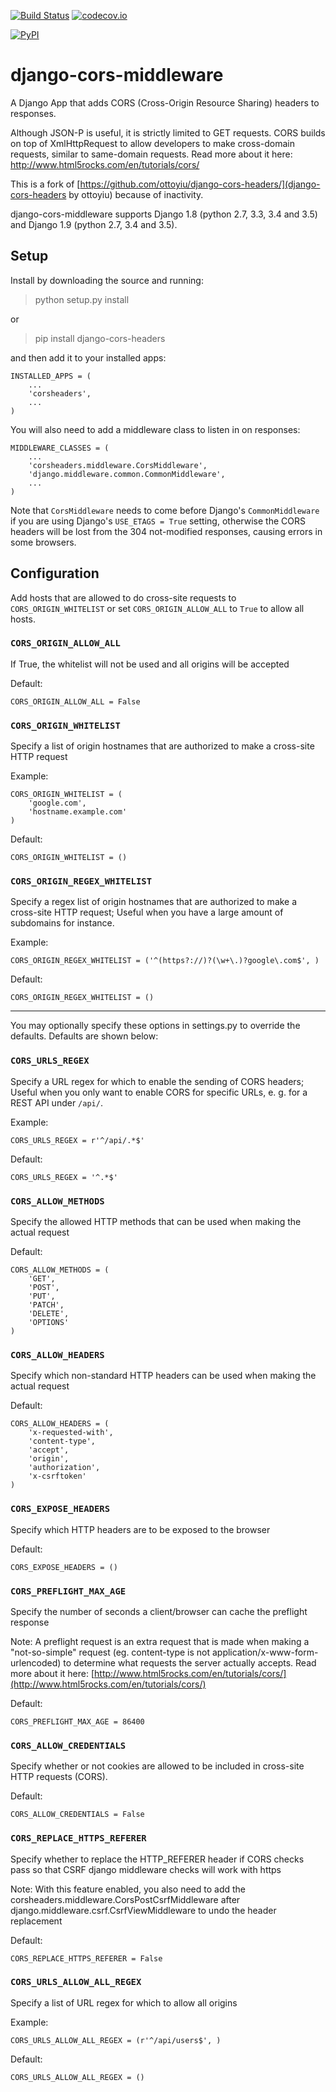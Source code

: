 [![Build Status](https://travis-ci.org/zestedesavoir/django-cors-middleware.svg?branch=master)](https://travis-ci.org/zestedesavoir/django-cors-middleware)
[![codecov.io](http://codecov.io/github/zestedesavoir/django-cors-middleware/coverage.svg?branch=master)](http://codecov.io/github/ottoyiu/zestedesavoir/django-cors-middleware?branch=master)

[![PyPI](https://img.shields.io/pypi/v/nine.svg)](https://pypi.python.org/pypi/django-cors-middleware)

django-cors-middleware 
======================

A Django App that adds CORS (Cross-Origin Resource Sharing) headers to responses.

Although JSON-P is useful, it is strictly limited to GET requests. CORS builds on top of XmlHttpRequest to allow developers to make cross-domain requests, similar to same-domain requests. Read more about it here: [http://www.html5rocks.com/en/tutorials/cors/ ](http://www.html5rocks.com/en/tutorials/cors/)

This is a fork of [https://github.com/ottoyiu/django-cors-headers/](django-cors-headers by ottoyiu) because of inactivity.

django-cors-middleware supports Django 1.8 (python 2.7, 3.3, 3.4 and 3.5) and Django 1.9 (python 2.7, 3.4 and 3.5).

## Setup ##

Install by downloading the source and running:

>   python setup.py install

or

>   pip install django-cors-headers

and then add it to your installed apps:

    INSTALLED_APPS = (
        ...
        'corsheaders',
        ...
    )

You will also need to add a middleware class to listen in on responses:

    MIDDLEWARE_CLASSES = (
        ...
        'corsheaders.middleware.CorsMiddleware',
        'django.middleware.common.CommonMiddleware',
        ...
    )

Note that `CorsMiddleware` needs to come before Django's `CommonMiddleware` if you are using Django's `USE_ETAGS = True` setting, otherwise the CORS headers will be lost from the 304 not-modified responses, causing errors in some browsers.

## Configuration ##

Add hosts that are allowed to do cross-site requests to `CORS_ORIGIN_WHITELIST` or set `CORS_ORIGIN_ALLOW_ALL` to `True` to allow all hosts.


### `CORS_ORIGIN_ALLOW_ALL`
If True, the whitelist will not be used and all origins will be accepted

Default:

    CORS_ORIGIN_ALLOW_ALL = False

### `CORS_ORIGIN_WHITELIST`
Specify a list of origin hostnames that are authorized to make a cross-site HTTP request

Example:

    CORS_ORIGIN_WHITELIST = (
        'google.com',
        'hostname.example.com'
    )


Default:

    CORS_ORIGIN_WHITELIST = ()

### `CORS_ORIGIN_REGEX_WHITELIST`
Specify a regex list of origin hostnames that are authorized to make a cross-site HTTP request; Useful when you have a large amount of subdomains for instance.

Example:

    CORS_ORIGIN_REGEX_WHITELIST = ('^(https?://)?(\w+\.)?google\.com$', )


Default:

    CORS_ORIGIN_REGEX_WHITELIST = ()


---


You may optionally specify these options in settings.py to override the defaults. Defaults are shown below:


### `CORS_URLS_REGEX`
Specify a URL regex for which to enable the sending of CORS headers; Useful when you only want to enable CORS for specific URLs, e. g. for a REST API under `/api/`.

Example:

    CORS_URLS_REGEX = r'^/api/.*$'

Default:

    CORS_URLS_REGEX = '^.*$'

### `CORS_ALLOW_METHODS`
Specify the allowed HTTP methods that can be used when making the actual request

Default:

    CORS_ALLOW_METHODS = (
        'GET',
        'POST',
        'PUT',
        'PATCH',
        'DELETE',
        'OPTIONS'
    )

### `CORS_ALLOW_HEADERS`
Specify which non-standard HTTP headers can be used when making the actual request

Default:

    CORS_ALLOW_HEADERS = (
        'x-requested-with',
        'content-type',
        'accept',
        'origin',
        'authorization',
        'x-csrftoken'
    )

### `CORS_EXPOSE_HEADERS`
Specify which HTTP headers are to be exposed to the browser

Default:

    CORS_EXPOSE_HEADERS = ()

### `CORS_PREFLIGHT_MAX_AGE`
Specify the number of seconds a client/browser can cache the preflight response

Note: A preflight request is an extra request that is made when making a "not-so-simple" request (eg. content-type is not application/x-www-form-urlencoded) to determine what requests the server actually accepts. Read more about it here: [http://www.html5rocks.com/en/tutorials/cors/](http://www.html5rocks.com/en/tutorials/cors/)

Default:

    CORS_PREFLIGHT_MAX_AGE = 86400

### `CORS_ALLOW_CREDENTIALS`
Specify whether or not cookies are allowed to be included in cross-site HTTP requests (CORS).

Default:

    CORS_ALLOW_CREDENTIALS = False

### `CORS_REPLACE_HTTPS_REFERER`
Specify whether to replace the HTTP_REFERER header if CORS checks pass so that CSRF django middleware checks will work with https

Note: With this feature enabled, you also need to add the corsheaders.middleware.CorsPostCsrfMiddleware after django.middleware.csrf.CsrfViewMiddleware to undo the header replacement

Default:

    CORS_REPLACE_HTTPS_REFERER = False

### `CORS_URLS_ALLOW_ALL_REGEX`
Specify a list of URL regex for which to allow all origins

Example:

    CORS_URLS_ALLOW_ALL_REGEX = (r'^/api/users$', )

Default:

    CORS_URLS_ALLOW_ALL_REGEX = ()
